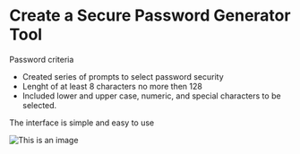 # Create a Secure Password Generator Tool
Password criteria

* Created series of prompts to select password security
* Lenght of at least 8 characters no more then 128
* Included lower and upper case, numeric, and special characters to be selected.

The interface is simple and easy to use

![This is an image]()